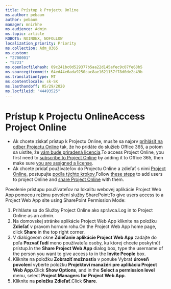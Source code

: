 ```yaml
---
title: Prístup k Projectu Online
ms.author: pebaum
author: pebaum
manager: mnirkhe
ms.audience: Admin
ms.topic: article
ROBOTS: NOINDEX, NOFOLLOW
localization_priority: Priority
ms.collection: Adm_O365
ms.custom:
- "2700001"
- "5723"
ms.openlocfilehash: 09c241bc0d529377b5aa22d145afec9c07fe68b5
ms.sourcegitcommit: 64ed44e6ada9250cac8ae1621157f78d0de2c49b
ms.translationtype: MT
ms.contentlocale: sk-SK
ms.lasthandoff: 05/29/2020
ms.locfileid: "44493525"
---
```

# <a name="access-project-online"></a><span data-ttu-id="38e7d-102">Prístup k Projectu Online</span><span class="sxs-lookup"><span data-stu-id="38e7d-102">Access Project Online</span></span>

- <span data-ttu-id="38e7d-103">Ak chcete získať prístup k Projectu Online, musíte sa najprv [prihlásiť na odber Projectu Online](https://docs.microsoft.com/ProjectOnline/get-started-with-project-online) tak, že ho pridáte do služieb Office 365, a potom sa uistite, že [vám bude priradená licencia](https://docs.microsoft.com/ProjectOnline/step-1-sign-up-for-project-online#next-make-sure-you-can-get-in).</span><span class="sxs-lookup"><span data-stu-id="38e7d-103">To access Project Online, you first need to [subscribe to Project Online](https://docs.microsoft.com/ProjectOnline/get-started-with-project-online) by adding it to Office 365, then make sure [you are assigned a license](https://docs.microsoft.com/ProjectOnline/step-1-sign-up-for-project-online#next-make-sure-you-can-get-in).</span></span>
- <span data-ttu-id="38e7d-104">Ak chcete pridať používateľov do Projectu Online a zdieľať s nimi [Project Online,](https://docs.microsoft.com/ProjectOnline/step-2-add-people-to-project-online#4-finally-share-project-online-with-the-people-you-added) postupujte [podľa týchto krokov.](https://docs.microsoft.com/ProjectOnline/step-2-add-people-to-project-online)</span><span class="sxs-lookup"><span data-stu-id="38e7d-104">Follow [these steps](https://docs.microsoft.com/ProjectOnline/step-2-add-people-to-project-online) to add users to project Online and [share Project Online](https://docs.microsoft.com/ProjectOnline/step-2-add-people-to-project-online#4-finally-share-project-online-with-the-people-you-added) with them.</span></span>

<span data-ttu-id="38e7d-105">Povolenie prístupu používateľov na lokalitu webovej aplikácie Project Web App pomocou režimu povolení služby SharePoint:</span><span class="sxs-lookup"><span data-stu-id="38e7d-105">To give users access to a Project Web App site using SharePoint Permission Mode:</span></span>

1. <span data-ttu-id="38e7d-106">Prihláste sa do Služby Project Online ako správca.</span><span class="sxs-lookup"><span data-stu-id="38e7d-106">Log in to Project Online as an admin.</span></span>
2. <span data-ttu-id="38e7d-107">Na domovskej stránke aplikácie Project Web App kliknite na položku **Zdieľať** v pravom hornom rohu.</span><span class="sxs-lookup"><span data-stu-id="38e7d-107">On the Project Web App home page, click **Share** in the top right corner.</span></span>
3. <span data-ttu-id="38e7d-108">V dialógovom okne **Zdieľanie aplikácie Project Web App** zadajte do poľa **Pozvať ľudí** meno používateľa osoby, ku ktorej chcete poskytnúť prístup.</span><span class="sxs-lookup"><span data-stu-id="38e7d-108">In the **Share Project Web App** dialog box, type the username of the person you want to give access to in the **Invite People** box.</span></span>
4. <span data-ttu-id="38e7d-109">Kliknite na položku **Zobraziť možnosti**a v ponuke Vybrať **úroveň povolení** vyberte položku **Projektoví manažéri pre aplikáciu Project Web App**.</span><span class="sxs-lookup"><span data-stu-id="38e7d-109">Click **Show Options**, and in the **Select a permission level** menu, select **Project Managers for Project Web App**.</span></span>
5. <span data-ttu-id="38e7d-110">Kliknite na **položku Zdieľať**.</span><span class="sxs-lookup"><span data-stu-id="38e7d-110">Click **Share**.</span></span>
